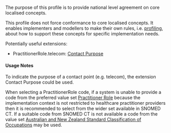 The purpose of this profile is to provide national level agreement on core localised concepts. 

This profile does not force conformance to core localised concepts. It enables implementers and modellers to make their own rules, i.e. [profiling](http://hl7.org/fhir/profiling.html), about how to support these concepts for specific implementation needs.

Potentially useful extensions:
* PractitionerRole.telecom: [Contact Purpose](StructureDefinition-contact-purpose.html)


#### Usage Notes

To indicate the purpose of a contact point (e.g. telecom), the extension Contact Purpose could be used.

When selecting a PractitionerRole code, if a system is unable to provide a code from the preferred value set [Practitioner Role](https://healthterminologies.gov.au/fhir/ValueSet/practitioner-role-1) because the implementation context is not restricted to healthcare practitioner providers then it is recommended to select from the wider set available in SNOMED CT. If a suitable code from SNOMED CT is not available a code from the value set [Australian and New Zealand Standard Classification of Occupations](https://healthterminologies.gov.au/fhir/ValueSet/anzsco-1) may be used.
